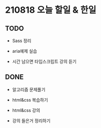 # 210818 오늘 할일 & 한일

## TODO

- Sass 정리

- aria예제 실습

- 시간 남으면 타입스크립트 강의 듣기

## DONE

- 알고리즘 문제풀기

- html&css 복습하기

- html&css 강의

- 강의 들은거 정리하기